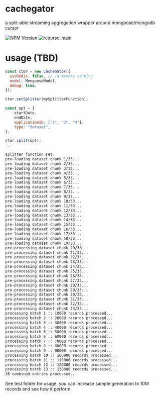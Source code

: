 # cachegator
a split-able streaming aggregation wrapper around mongoose/mongodb cursor

[![NPM Version](https://img.shields.io/npm/v/cachegator.svg)](https://www.npmjs.com/package/cachegator)
[![requrse-main](https://github.com/syarul/cachegator/actions/workflows/main-ci.yml/badge.svg)](https://github.com/syarul/cachegator/actions/workflows/main-ci.yml)

# usage (TBD)

```js
const ctor = new CacheGator({
  useRedis: false, // in memory caching
  model: MongooseModel,
  debug: true,
});

ctor.setSplitter(mySplitterFunction);

const opt = {
    startDate,
    endDate,
    applicationId: ["1", "3", "4"],
    type: "dataset",
};

ctor.split(opt);
...
```

```txt
splitter function set.
pre-loading dataset chunk 1/33...
pre-loading dataset chunk 2/33...
pre-loading dataset chunk 3/33...
pre-loading dataset chunk 4/33...
pre-loading dataset chunk 5/33...
pre-loading dataset chunk 6/33...
pre-loading dataset chunk 7/33...
pre-loading dataset chunk 8/33...
pre-loading dataset chunk 9/33...
pre-loading dataset chunk 10/33...
pre-loading dataset chunk 11/33...
pre-loading dataset chunk 12/33...
pre-loading dataset chunk 13/33...
pre-loading dataset chunk 14/33...
pre-loading dataset chunk 15/33...
pre-loading dataset chunk 16/33...
pre-loading dataset chunk 17/33...
pre-loading dataset chunk 18/33...
pre-loading dataset chunk 19/33...
pre-processing dataset chunk 20/33...
pre-processing dataset chunk 21/33...
pre-processing dataset chunk 22/33...
pre-processing dataset chunk 23/33...
pre-processing dataset chunk 24/33...
pre-processing dataset chunk 25/33...
pre-processing dataset chunk 26/33...
pre-processing dataset chunk 27/33...
pre-processing dataset chunk 28/33...
pre-processing dataset chunk 29/33...
pre-processing dataset chunk 30/33...
pre-processing dataset chunk 31/33...
pre-processing dataset chunk 32/33...
pre-processing dataset chunk 33/33...
processing batch 1 :: 10000 records processed...
processing batch 2 :: 20000 records processed...
processing batch 3 :: 30000 records processed...
processing batch 4 :: 40000 records processed...
processing batch 5 :: 50000 records processed...
processing batch 6 :: 60000 records processed...
processing batch 7 :: 70000 records processed...
processing batch 8 :: 80000 records processed...
processing batch 9 :: 90000 records processed...
processing batch 10 :: 100000 records processed...
processing batch 11 :: 110000 records processed...
processing batch 12 :: 120000 records processed...
processing batch 13 :: 130000 records processed...
38 combined entries processed...
```
See test folder for usage, you can increase sample generation to 10M records and see how it perform.
